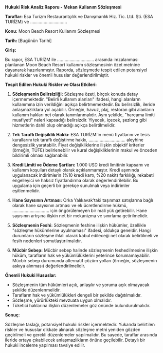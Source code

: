 **Hukuki Risk Analiz Raporu - Mekan Kullanım Sözleşmesi**

**Taraflar:** Esa Turizm Restaurantçılık ve Danışmanlık Hiz. Tic. Ltd. Şti. (ESA TURİZM) ve …………………………

**Konu:** Moon Beach Resort Kullanım Sözleşmesi

**Tarih:** [Bugünün Tarihi]

**Giriş:**

Bu rapor, ESA TURİZM ile ………………………… arasında imzalanması planlanan Moon Beach Resort kullanım sözleşmesinin özet metnine dayanarak hazırlanmıştır.  Raporda, sözleşmede tespit edilen potansiyel hukuki riskler ve önemli hususlar değerlendirilmiştir.

**Tespit Edilen Hukuki Riskler ve Olası Etkileri:**

1. **Sözleşmenin Belirsizliği:** Sözleşme özeti, birçok konuda detay içermemektedir.  "Belirli kullanım alanları" ifadesi, hangi alanların kullanımına izin verildiğini açıkça belirtmemektedir. Bu belirsizlik, ileride anlaşmazlıklara yol açabilir. Örneğin, havuz, plaj, restoran gibi alanların kullanım hakları net olarak tanımlanmalıdır.  Aynı şekilde, "harcama limiti muafiyeti" neleri kapsadığı belirsizdir. Yiyecek, içecek, şezlong gibi hizmetlerin dahil olup olmadığı açıkça belirtilmelidir.

2. **Tek Taraflı Değişiklik Hakkı:** ESA TURİZM'in menü fiyatlarını ve tesis kurallarını tek taraflı değiştirme hakkı, ………………………… aleyhine dengesizlik yaratabilir.  Fiyat değişikliklerine ilişkin objektif kriterler (örneğin, TÜFE) belirlenebilir ve kural değişikliklerinin makul ve önceden bildirimli olması sağlanabilir.

3. **Kredi Limiti ve Ödeme Şartları:** 1.000 USD kredi limitinin kapsamı ve kullanım koşulları detaylı olarak açıklanmamıştır.  Kredi aşımında uygulanacak indirimlerin (%10 kredi kartı, %20 nakit) farklılığı, rekabeti engelleyici ve haksız fiyatlandırma olarak değerlendirilebilir.  Bu uygulama için geçerli bir gerekçe sunulmalı veya indirimler eşitlenmelidir.

4. **Hane Sayısının Artması:** Orka Yalıkavak'taki taşınmaz satışlarına bağlı olarak hane sayısının artması ve ek ücretlendirme hükmü,  ………………………… için öngörülemeyen bir mali yük getirebilir.  Hane sayısının artışına ilişkin net bir mekanizma ve sınırlama getirilmelidir.

5. **Sözleşmenin Feshi:** Sözleşmenin feshine ilişkin hükümler, özellikle "sözleşme hükümlerine uyulmaması" ifadesi, oldukça geneldir.  Hangi durumların sözleşme ihlali olarak kabul edileceği net olarak belirtilmeli ve fesih nedenleri somutlaştırılmalıdır.

6. **Mücbir Sebep:** Mücbir sebep halinde sözleşmenin feshedilmesine ilişkin hüküm, tarafların hak ve yükümlülüklerini yeterince korumamayabilir.  Mücbir sebep durumunda alternatif çözüm yolları (örneğin, sözleşmenin askıya alınması) değerlendirilmelidir.

**Önemli Hukuki Hususlar:**

* Sözleşmenin tüm hükümleri açık, anlaşılır ve yoruma açık olmayacak şekilde düzenlenmelidir.
* Tarafların hak ve yükümlülükleri dengeli bir şekilde dağıtılmalıdır.
* Sözleşme, yürürlükteki mevzuata uygun olmalıdır.
* Tüketici haklarına ilişkin düzenlemeler göz önünde bulundurulmalıdır.

**Sonuç:**

Sözleşme taslağı, potansiyel hukuki riskler içermektedir.  Yukarıda belirtilen riskler ve hususlar dikkate alınarak sözleşme metni yeniden gözden geçirilmeli ve gerekli düzenlemeler yapılmalıdır.  Bu sayede, taraflar arasında ileride ortaya çıkabilecek anlaşmazlıkların önüne geçilebilir.  Detaylı bir hukuki inceleme yapılması tavsiye edilir.